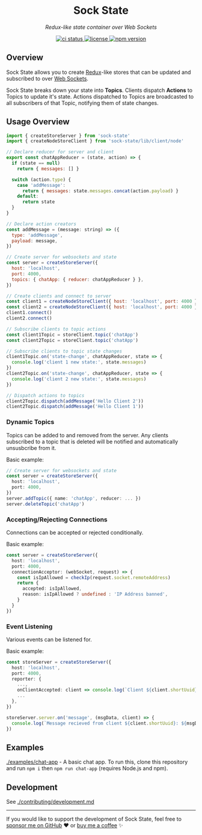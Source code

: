 <h1 align="center">Sock State</h1>
<p align="center">
  <em>Redux-like state container over Web Sockets</em>
</p>

<p align="center">
  <a href="https://github.com/samhuk/sock-state/actions/workflows/ci.yaml/badge.svg" target="_blank">
    <img src="https://github.com/samhuk/sock-state/actions/workflows/ci.yaml/badge.svg" alt="ci status" />
  </a>
  <a href="https://img.shields.io/badge/License-MIT-green.svg" target="_blank">
    <img src="https://img.shields.io/badge/License-MIT-green.svg" alt="license" />
  </a>
  <a href="https://badge.fury.io/js/sock-state.svg" target="_blank">
    <img src="https://badge.fury.io/js/sock-state.svg" alt="npm version" />
  </a>
</p>

## Overview

Sock State allows you to create [Redux](https://redux.js.org/)-like stores that can be updated and subscribed to over [Web Sockets](https://developer.mozilla.org/en-US/docs/Web/API/WebSockets_API).

Sock State breaks down your state into **Topics**. Clients dispatch **Actions** to Topics to update it's state. Actions dispatched to Topics are broadcasted to all subscribers of that Topic, notifying them of state changes.

## Usage Overview

```js
import { createStoreServer } from 'sock-state'
import { createNodeStoreClient } from 'sock-state/lib/client/node'

// Declare reducer for server and client
export const chatAppReducer = (state, action) => {
  if (state == null)
    return { messages: [] }

  switch (action.type) {
    case 'addMessage':
      return { messages: state.messages.concat(action.payload) }
    default:
      return state
  }
}

// Declare action creators
const addMessage = (message: string) => ({
  type: 'addMessage',
  payload: message,
})

// Create server for websockets and state
const server = createStoreServer({
  host: 'localhost',
  port: 4000,
  topics: { chatApp: { reducer: chatAppReducer } },
})

// Create clients and connect to server
const client1 = createNodeStoreClient({ host: 'localhost', port: 4000 })
const client2 = createNodeStoreClient({ host: 'localhost', port: 4000 })
client1.connect()
client2.connect()

// Subscribe clients to topic actions
const client1Topic = storeClient.topic('chatApp')
const client2Topic = storeClient.topic('chatApp')

// Subscribe clients to topic state changes
client1Topic.on('state-change', chatAppReducer, state => {
  console.log('client 1 new state:', state.messages)
})
client2Topic.on('state-change', chatAppReducer, state => {
  console.log('client 2 new state:', state.messages)
})

// Dispatch actions to topics
client2Topic.dispatch(addMessage('Hello Client 2'))
client2Topic.dispatch(addMessage('Hello Client 1'))
```

### Dynamic Topics

Topics can be added to and removed from the server. Any clients subscribed to a topic that is deleted will be notified and automatically unsusbcribe from it.

Basic example:

```typescript
// Create server for websockets and state
const server = createStoreServer({
  host: 'localhost',
  port: 4000,
})
server.addTopic({ name: 'chatApp', reducer: ... })
server.deleteTopic('chatApp')
```

### Accepting/Rejecting Connections

Connections can be accepted or rejected conditionally.

Basic example:

```typescript
const server = createStoreServer({
  host: 'localhost',
  port: 4000,
  connectionAcceptor: (webSocket, request) => {
    const isIpAllowed = checkIp(request.socket.remoteAddress)
    return {
      accepted: isIpAllowed,
      reason: isIpAllowed ? undefined : 'IP Address banned',
    }
  }
})
```

### Event Listening

Various events can be listened for.

Basic example:

```typescript
const storeServer = createStoreServer({
  host: 'localhost',
  port: 4000,
  reporter: {
    ...,
    onClientAccepted: client => console.log(`Client ${client.shortUuid} connected (IP: ${client.req.socket.remoteAddress}).`),
    ...
  },
})

storeServer.server.on('message', (msgData, client) => {
  console.log(`Message recieved from client ${client.shortUuid}: ${msgData}`)
})
```

## Examples

[./examples/chat-app](./examples/chat-app) - A basic chat app. To run this, clone this repository and run `npm i` then `npm run chat-app` (requires Node.js and npm).

## Development

See [./contributing/development.md](./contributing/development.md)

---

If you would like to support the development of Sock State, feel free to [sponsor me on GitHub](https://github.com/sponsors/samhuk) ❤️ or [buy me a coffee](https://www.buymeacoffee.com/samhuk) ✨
